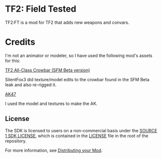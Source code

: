 # TF2: Field Tested

TF2:FT is a mod for TF2 that adds new weapons and convars.

# Credits

I'm not an animator or modeler, so I have used the following mod's assets for this:

[TF2 All-Class Crowbar (SFM Beta version)](https://gamebanana.com/mods/198771)

SilentFox3 did texture/model edits to the crowbar found in the SFM Beta leak and also re-rigged it.

[AK47](https://gamebanana.com/mods/197796)

I used the model and textures to make the AK.





## License

The SDK is licensed to users on a non-commercial basis under the [SOURCE 1 SDK LICENSE](LICENSE), which is contained in the [LICENSE](LICENSE) file in the root of the repository.

For more information, see [Distributing your Mod](#markdown-header-distributing-your-mod).
